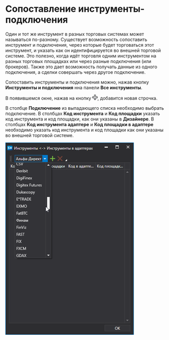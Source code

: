 # Сопоставление инструменты\-подключения

Один и тот же инструмент в разных торговых системах может называться по\-разному. Существует возможность сопоставить инструмент и подключения, через которые будет торговаться этот инструмент, и указать как он идентифицируется во внешней торговой системе. Это полезно, когда идёт торговля одним инструментом на разных торговых площадках или через разные подключения (или брокеров). Также это дает возможность получать данные из одного подключения, а сделки совершать через другое подключение.

Сопоставить инструменты и подключения можно, нажав кнопку **Инструменты и подключения** нна панели **Все инструменты**.

В появившемся окне, нажав на кнопку ![Designer Creation tool 00](../../../images/designer_creation_tool_00.png), добавится новая строчка.

В столбце **Подключение** из выпадающего списка необходимо выбрать подключение. В столбцах **Код инструмента** и **Код площадки** указать код инструмента и код площадки, как они указаны в **Дизайнере**. В столбцах **Код инструмента адаптере** и **Код площадки в адаптере** необходимо указать код инструмента и код площадки как они указаны во внешней торговой системе.

![Designer Security mapping 01](../../../images/designer_security_mapping_01.png)
